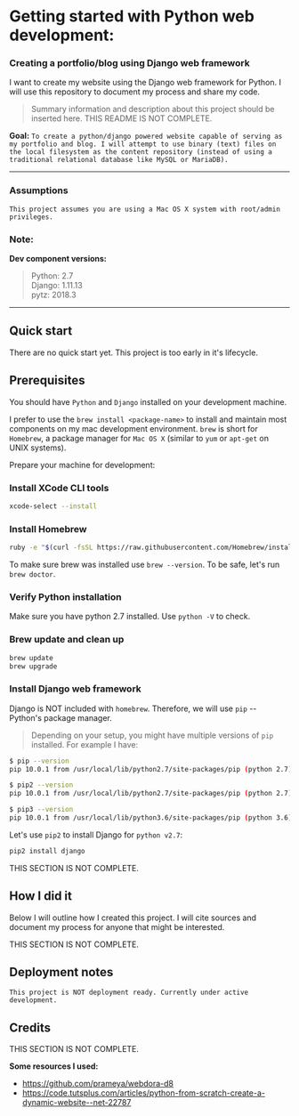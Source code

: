 # Getting started with Python web development:
### Creating a portfolio/blog using Django web framework

I want to create my website using the Django web framework for Python. I will use this repository to document my process and share my code.     

> Summary information and description about this project should be inserted here. THIS README IS NOT COMPLETE.

**Goal:**
`To create a python/django powered website capable of serving as my portfolio and blog. I will attempt to use binary (text) files on the local filesystem as the content repository (instead of using a traditional relational database like MySQL or MariaDB).`

---

### Assumptions
```
This project assumes you are using a Mac OS X system with root/admin privileges.
```

### Note:
**Dev component versions:**
> Python: 2.7    
> Django: 1.11.13    
> pytz: 2018.3    

---

## Quick start

There are no quick start yet. This project is too early in it's lifecycle.

## Prerequisites

You should have `Python` and  `Django` installed on your development machine.

I prefer to use the `brew install <package-name>` to install and maintain most components on my mac development environment. `brew` is short for `Homebrew`, a package manager for `Mac OS X` (similar to `yum` or `apt-get` on UNIX systems).

Prepare your machine for development:

### Install XCode CLI tools

```sh
xcode-select --install
```

### Install Homebrew

```sh
ruby -e "$(curl -fsSL https://raw.githubusercontent.com/Homebrew/install/master/install)"
```

To make sure brew was installed use `brew --version`. To be safe, let's run `brew doctor`.

### Verify Python installation

Make sure you have python 2.7 installed. Use `python -V` to check.

### Brew update and clean up

```sh
brew update
brew upgrade
```

### Install Django web framework

Django is NOT included with `homebrew`. Therefore, we will use `pip` -- Python's package manager.   

> Depending on your setup, you might have multiple versions of `pip` installed. For example I have:

```sh
$ pip --version
pip 10.0.1 from /usr/local/lib/python2.7/site-packages/pip (python 2.7)

$ pip2 --version
pip 10.0.1 from /usr/local/lib/python2.7/site-packages/pip (python 2.7)

$ pip3 --version
pip 10.0.1 from /usr/local/lib/python3.6/site-packages/pip (python 3.6)
```

Let's use `pip2` to install Django for `python v2.7`:

```sh
pip2 install django
```

THIS SECTION IS NOT COMPLETE.

## How I did it

Below I will outline how I created this project. I will cite sources and document my process for anyone that might be interested.

THIS SECTION IS NOT COMPLETE.

## Deployment notes

```
This project is NOT deployment ready. Currently under active development.
```

## Credits

THIS SECTION IS NOT COMPLETE.

**Some resources I used:**
* https://github.com/prameya/webdora-d8
* https://code.tutsplus.com/articles/python-from-scratch-create-a-dynamic-website--net-22787
